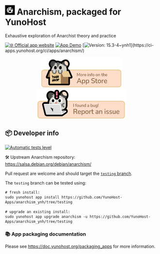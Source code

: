 <!--
N.B.: This README was automatically generated by <https://github.com/YunoHost/apps_tools/blob/main/readme_generator>
It shall NOT be edited by hand.
-->

<h1>
  <img src="https://raw.githubusercontent.com/YunoHost/apps/main/logos/anarchism.png" width="32px" alt="Logo of Anarchism">
  Anarchism, packaged for YunoHost
</h1>

Exhaustive exploration of Anarchist theory and practice

[![🌐 Official app website](https://img.shields.io/badge/Official_app_website-darkgreen?style=for-the-badge)](https://salsa.debian.org/debian/anarchism/)
[![App Demo](https://img.shields.io/badge/App_Demo-blue?style=for-the-badge)](http://anarchism.pageabode.com/afaq/index.html)
[![Version: 15.3-4~ynh1](https://img.shields.io/badge/Version-15.3--4~ynh1-rgba(0,150,0,1)?style=for-the-badge)](https://ci-apps.yunohost.org/ci/apps/anarchism/)

<div align="center">
<a href="https://apps.yunohost.org/app/anarchism"><img height="100px" src="https://github.com/YunoHost/yunohost-artwork/raw/refs/heads/main/badges/neopossum-badges/badge_more_info_on_the_appstore.svg"/></a>
<a href="https://github.com/YunoHost-Apps/anarchism_ynh/issues"><img height="100px" src="https://github.com/YunoHost/yunohost-artwork/raw/refs/heads/main/badges/neopossum-badges/badge_report_an_issue.svg"/></a>
</div>

## 📦 Developer info

[![Automatic tests level](https://apps.yunohost.org/badge/cilevel/anarchism)](https://ci-apps.yunohost.org/ci/apps/anarchism/)

🛠️ Upstream Anarchism repository: <https://salsa.debian.org/debian/anarchism/>

Pull request are welcome and should target the [`testing` branch](https://github.com/YunoHost-Apps/anarchism_ynh/tree/testing).

The `testing` branch can be tested using:
```
# fresh install:
sudo yunohost app install https://github.com/YunoHost-Apps/anarchism_ynh/tree/testing

# upgrade an existing install:
sudo yunohost app upgrade anarchism -u https://github.com/YunoHost-Apps/anarchism_ynh/tree/testing
```

### 📚 App packaging documentation

Please see <https://doc.yunohost.org/packaging_apps> for more information.